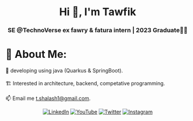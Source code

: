 <h1 align="center">Hi 👋, I'm Tawfik</h1>
<h3 align="center"> SE @TechnoVerse ex fawry & fatura intern | 2023 Graduate🎉🎉</h3>

# 💫 About Me:
🌱 developing using java (Quarkus & SpringBoot). 
<br><br>🏗  Interested in architecture, backend, competative programming.
<br><br>📫 Email me t.shalash1@gmail.com.
<br>

<p align="center">
  <a href="https://www.linkedin.com/in/tawfeek-shalash/"><img src="https://img.icons8.com/color/48/000000/linkedin.png" alt="LinkedIn"/></a> 
  <a href="https://www.youtube.com/c/TawfikShalash"><img src="https://img.icons8.com/color/48/000000/youtube-play.png" alt="YouTube"/></a> 
  <a href="https://twitter.com/TawfeekShalash"><img src="https://img.icons8.com/color/48/000000/twitter.png" alt="Twitter"/></a> 
  <a href="https://www.instagram.com/tawfeekshalash/"><img src="https://img.icons8.com/color/48/000000/instagram-new.png" alt="Instagram"/></a>
</p>

